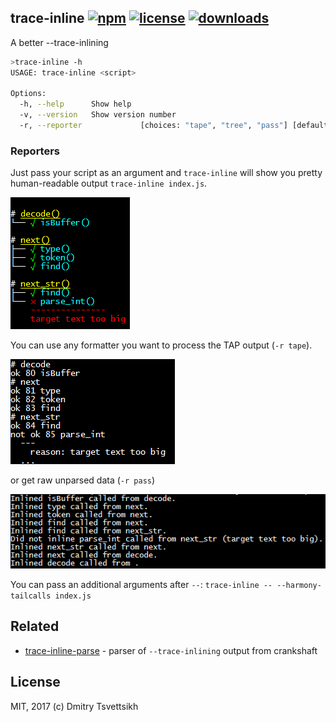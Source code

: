 ## trace-inline [![npm](https://img.shields.io/npm/v/trace-inline.svg)](https://npmjs.org/package/trace-inline) [![license](https://img.shields.io/npm/l/trace-inline.svg)](https://npmjs.org/package/trace-inline) [![downloads](https://img.shields.io/npm/dm/trace-inline.svg)](https://npmjs.org/package/trace-inline)

A better --trace-inlining

```sh
>trace-inline -h
USAGE: trace-inline <script>

Options:
  -h, --help      Show help                                            [boolean]
  -v, --version   Show version number                                  [boolean]
  -r, --reporter             [choices: "tape", "tree", "pass"] [default: "tree"]
```
### Reporters

Just pass your script as an argument and `trace-inline` will show you pretty human-readable output `trace-inline index.js`.

![tree](fixtures/tree-windows.png)

You can use any formatter you want to process the TAP output (`-r tape`). 

![tape](fixtures/tape-windows.png)

or get raw unparsed data (`-r pass`)

![pass](fixtures/pass-windows.png)

You can pass an additional arguments after `--`: `trace-inline -- --harmony-tailcalls index.js`

## Related

* [trace-inline-parse](https://github.com/ReklatsMasters/trace-inline-parse) - parser of `--trace-inlining` output from crankshaft

## License
MIT, 2017 (c) Dmitry Tsvettsikh
